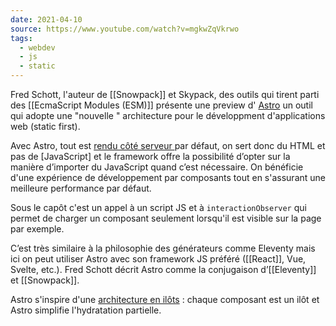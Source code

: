 ```yaml
---
date: 2021-04-10
source: https://www.youtube.com/watch?v=mgkwZqVkrwo
tags: 
  - webdev
  - js
  - static
---
```


Fred Schott, l'auteur de [[Snowpack]] et Skypack, des outils qui tirent parti des [[EcmaScript Modules (ESM)]]  présente une preview d' [Astro](https://astro.build/) un outil qui  adopte une "nouvelle " architecture pour le développment d'applications web (static first).

Avec Astro, tout est [rendu côté serveur ](SSR) par défaut, on sert donc du HTML et pas de [JavaScript] et le framework offre la possibilité d’opter sur la manière d’importer du JavaScript quand c’est nécessaire. On bénéficie d'une  expérience de développement par composants tout en s'assurant une meilleure performance par défaut. 

Sous le capôt c'est un appel à un script JS et à `interactionObserver` qui permet de charger un composant seulement lorsqu'il est visible sur la page par exemple.

C’est très similaire à la philosophie des générateurs comme Eleventy mais ici on peut utiliser Astro avec son framework JS préféré ([[React]], Vue, Svelte, etc.). Fred Schott décrit Astro comme la conjugaison d’[[Eleventy]] et [[Snowpack]].

Astro s'inspire d'une [architecture en ilôts](https://jasonformat.com/islands-architecture/)  : chaque composant est un ilôt et Astro simplifie l'hydratation partielle.